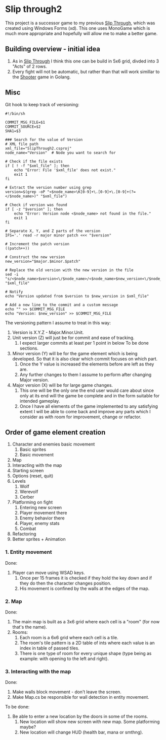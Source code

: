# Slip through2

This project is a successor game to my previous [Slip Through](https://github.com/TytusKolpak/SlipThroughGame), which was created using Windows Forms (xd). This one uses MonoGame which is much more appropriate and hopefully will allow me to make a better game.

## Building overview - initial idea

1. As in [Slip Through](https://github.com/TytusKolpak/SlipThroughGame) I think this one can be build in 5x6 grid, divded into 3 "Acts" of 2 rows.
2. Every fight will not be automatic, but rather than that will work simillar to the [Shooter](https://github.com/TytusKolpak/Shooter) game in Golang. 

## Misc

Git hook to keep track of versioning:

```shell
#!/bin/sh

COMMIT_MSG_FILE=$1
COMMIT_SOURCE=$2
SHA1=$3

### Search for the value of Version
# XML file path
xml_file="SlipThrough2.csproj"
node_name="Version"  # Node you want to search for

# Check if the file exists
if [ ! -f "$xml_file" ]; then
    echo "Error: File '$xml_file' does not exist."
    exit 1
fi

# Extract the version number using grep
version=$(grep -oP "<$node_name>\K[0-9]+\.[0-9]+\.[0-9]+(?=</$node_name>)" "$xml_file")

# Check if version was found
if [ -z "$version" ]; then
    echo "Error: Version node <$node_name> not found in the file."
    exit 1
fi

# Separate X, Y, and Z parts of the version
IFS='.' read -r major minor patch <<< "$version"

# Increment the patch version
((patch++))

# Construct the new version
new_version="$major.$minor.$patch"

# Replace the old version with the new version in the file
sed -i "s/<$node_name>$version<\/$node_name>/<$node_name>$new_version<\/$node_name>/" "$xml_file"

# Notify
echo "Version updated from $version to $new_version in $xml_file"

# Add a new line to the commit and a custom message
echo "" >> $COMMIT_MSG_FILE
echo "Version: $new_version" >> $COMMIT_MSG_FILE
```

The versioning pattern I assume to treat in this way:

1. Version is X.Y.Z - Major.Minor.Unit.
2. Unit version (Z) will just be for commit and ease of tracking.
    1. I expect larger commits at least per 1 point in below To be done sections.
3. Minor version (Y) will be for the game element which is being developed. So that it is also clear which commit focuses on which part.
    1. Once the Y value is increased the elements before are left as they are.
    2. Any further changes to them I assume to perform after changing Major version.
4. Major version (X) will be for large game changes.
    1. This one will be the only one the end user would care about since only at its end will the game be complete and in the form suitable for intended gameplay.
    2. Once I have all elements of the game implemented to any satisfying extent I will be able to come back and improve any parts which I consider as with room for improvement, change or refactor.

## Order of game element creation

1. Character and enemies basic movement 
   1. Basic sprites
   2. Basic movement
2. Map
3. Interacting with the map
4. Starting screen
5. Options (reset, quit)
6. Levels
   1. Wolf
   2. Werevolf
   3. Cerber
7. Platforming on fight
   1. Entering new screen
   2. Player movement there
   3. Enemy behavior there
   4. Player, enemy stats
   5. Combat
8. Refactoring
9. Better sprites + Animation

### 1. Entity movement

Done:

1. Player can move using WSAD keys.
    1. Once per 15 frames it is checked if they hold the key down and if they do then the character changes position.
    2. His movement is confined by the walls at the edges of the map.

### 2. Map

Done: 

1. The main map is built as a 3x6 grid where each cell is a "room" (for now that's the name).
2. Rooms:
    1. Each room is a 6x6 grid where each cell is a tile.
    2. The room's tile pattern is a 2D table of ints where each value is an index in table of passed tiles.
    3. There is one type of room for every unique shape (type being as example: with opening to the left and right).

### 3. Interacting with the map

Done: 

1. Make walls block movement - don't leave the screen.
2. Make Map.cs be responsible for wall detection in entity movement. 

To be done:

1. Be able to enter a new location by the doors in some of the rooms.
	1. New location will show new screen with new map. Some platforming maybe?
	2. New location will change HUD (health bar, mana or smthng).
